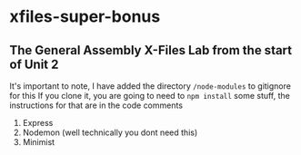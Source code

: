 # xfiles-super-bonus
## The General Assembly X-Files Lab from the start of Unit 2

It's important to note, I have added the directory `/node-modules` to gitignore for this
If you clone it, you are going to need to `npm install` some stuff, the instructions for that are in the code comments
1. Express
2. Nodemon (well technically you dont need this)
3. Minimist


